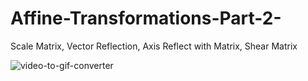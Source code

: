 # Affine-Transformations-Part-2-
Scale Matrix, Vector Reflection, Axis Reflect with Matrix, Shear Matrix

![video-to-gif-converter](https://user-images.githubusercontent.com/65425355/158877143-32c86506-317c-477c-b990-48a34c3fae53.gif)

